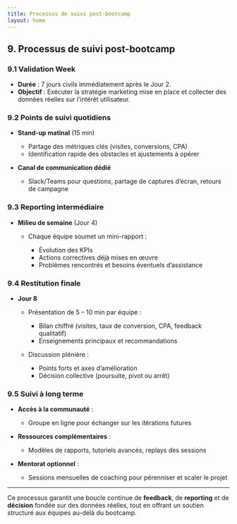 ```yaml
---
title: Processus de suivi post-bootcamp
layout: home
---
```

## 9. Processus de suivi post-bootcamp

### 9.1 Validation Week

* **Durée** : 7 jours civils immédiatement après le Jour 2.
* **Objectif** : Exécuter la stratégie marketing mise en place et collecter des données réelles sur l’intérêt utilisateur.

### 9.2 Points de suivi quotidiens

* **Stand-up matinal** (15 min)

  * Partage des métriques clés (visites, conversions, CPA)
  * Identification rapide des obstacles et ajustements à opérer
* **Canal de communication dédié**

  * Slack/Teams pour questions, partage de captures d’écran, retours de campagne

### 9.3 Reporting intermédiaire

* **Milieu de semaine** (Jour 4)

  * Chaque équipe soumet un mini-rapport :

    * Évolution des KPIs
    * Actions correctives déjà mises en œuvre
    * Problèmes rencontrés et besoins éventuels d’assistance

### 9.4 Restitution finale

* **Jour 8**

  * Présentation de 5 – 10 min par équipe :

    * Bilan chiffré (visites, taux de conversion, CPA, feedback qualitatif)
    * Enseignements principaux et recommandations
  * Discussion plénière :

    * Points forts et axes d’amélioration
    * Décision collective (poursuite, pivot ou arrêt)

### 9.5 Suivi à long terme

* **Accès à la communauté** :

  * Groupe en ligne pour échanger sur les itérations futures
* **Ressources complémentaires** :

  * Modèles de rapports, tutoriels avancés, replays des sessions
* **Mentorat optionnel** :

  * Sessions mensuelles de coaching pour pérenniser et scaler le projet

---

Ce processus garantit une boucle continue de **feedback**, de **reporting** et de **décision** fondée sur des données réelles, tout en offrant un soutien structuré aux équipes au-delà du bootcamp.
